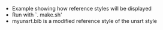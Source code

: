 * Example showing how reference styles will be displayed
* Run with `. make.sh'
* myunsrt.bib is a modified reference style of the unsrt style
